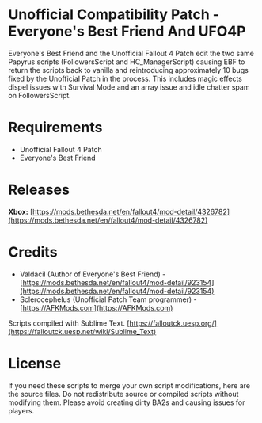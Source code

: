 # Unofficial Compatibility Patch - Everyone's Best Friend And UFO4P
Everyone's Best Friend and the Unofficial Fallout 4 Patch edit the two same Papyrus scripts (FollowersScript and HC_ManagerScript) causing EBF to return the scripts back to vanilla and reintroducing approximately 10 bugs fixed by the Unofficial Patch in the process. This includes magic effects dispel issues with Survival Mode and an array issue and idle chatter spam on FollowersScript.

# Requirements
* Unofficial Fallout 4 Patch
* Everyone's Best Friend

# Releases
**Xbox:** [https://mods.bethesda.net/en/fallout4/mod-detail/4326782](https://mods.bethesda.net/en/fallout4/mod-detail/4326782)

# Credits
* Valdacil (Author of Everyone's Best Friend) - [https://mods.bethesda.net/en/fallout4/mod-detail/923154](https://mods.bethesda.net/en/fallout4/mod-detail/923154)
* Sclerocephelus (Unofficial Patch Team programmer) - [https://AFKMods.com](https://AFKMods.com)

Scripts compiled with Sublime Text.
[https://falloutck.uesp.org/](https://falloutck.uesp.net/wiki/Sublime_Text)


# License
If you need these scripts to merge your own script modifications, here are the source files. Do not redistribute source or compiled scripts without modifying them. Please avoid creating dirty BA2s and causing issues for players.
